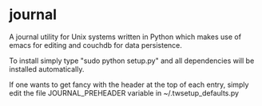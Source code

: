 journal
=======

A journal utility for Unix systems written in Python which makes use of emacs for editing and couchdb for data persistence.

To install simply type "sudo python setup.py" and all dependencies will be installed automatically.

If one wants to get fancy with the header at the top of each entry, simply edit the file JOURNAL_PREHEADER variable in ~/.twsetup_defaults.py

